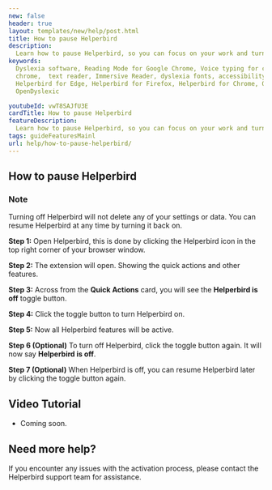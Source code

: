 ```yaml
---
new: false
header: true
layout: templates/new/help/post.html
title: How to pause Helperbird
description:
  Learn how to pause Helperbird, so you can focus on your work and turn on the features later.
keywords:
  Dyslexia software, Reading Mode for Google Chrome, Voice typing for chrome, Text to speech for
  chrome,  text reader, Immersive Reader, dyslexia fonts, accessibility software, dyslexia software,
  Helperbird for Edge, Helperbird for Firefox, Helperbird for Chrome, Opendyslexic for Chrome,
  OpenDyslexic

youtubeId: vwT8SAJfU3E
cardTitle: How to pause Helperbird
featureDescription:
  Learn how to pause Helperbird, so you can focus on your work and turn on the features later.
tags: guideFeaturesMainl
url: help/how-to-pause-helperbird/
---
```


## How to pause Helperbird

### Note
Turning off Helperbird will not delete any of your settings or data. You can resume Helperbird at any time by turning it back on.

**Step 1:** Open Helperbird, this is done by clicking the Helperbird icon in the top right corner of your browser window.

**Step 2:** The extension will open. Showing the quick actions and other features.

**Step 3:** Across from the **Quick Actions** card, you will see the **Helperbird is off** toggle button.

**Step 4:** Click the toggle button to turn Helperbird on.

**Step 5:** Now all Helperbird features will be active.

**Step 6 (Optional)** To turn off Helperbird, click the toggle button again. It will now say **Helperbird is off**.

**Step 7 (Optional)** When Helperbird is off, you can resume Helperbird later by clicking the toggle button again. 


## Video Tutorial

- Coming soon.

## Need more help?

If you encounter any issues with the activation process, please contact the Helperbird support team for assistance.

